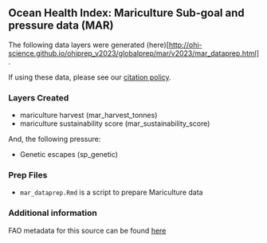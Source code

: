 ## Ocean Health Index: Mariculture Sub-goal and pressure data (MAR)

The following data layers were generated (here)[http://ohi-science.github.io/ohiprep_v2023/globalprep/mar/v2023/mar_dataprep.html].

If using these data, please see our [citation policy](http://ohi-science.org/citation-policy/).

### Layers Created

* mariculture harvest (mar_harvest_tonnes)
* mariculture sustainability score (mar_sustainability_score)

And, the following pressure:
* Genetic escapes (sp_genetic)


### Prep Files

* `mar_dataprep.Rmd` is a script to prepare Mariculture data

### Additional information

FAO metadata for this source can be found [here](https://www.fao.org/fishery/en/collection/aquaculture?lang=en)